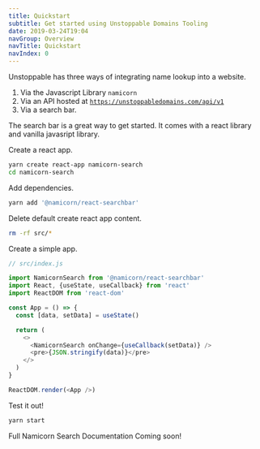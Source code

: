 ```yaml
---
title: Quickstart
subtitle: Get started using Unstoppable Domains Tooling
date: 2019-03-24T19:04
navGroup: Overview
navTitle: Quickstart
navIndex: 0
---
```


Unstoppable has three ways of integrating name lookup into a website.

1. Via the Javascript Library `namicorn`
2. Via an API hosted at
   [`https://unstoppabledomains.com/api/v1`](/docs/api/reference)
3. Via a search bar.

The search bar is a great way to get started. It comes with a react library and
vanilla javasript library.

Create a react app.

```bash
yarn create react-app namicorn-search
cd namicorn-search
```

Add dependencies.

```bash
yarn add '@namicorn/react-searchbar'
```

Delete default create react app content.

```bash
rm -rf src/*
```

Create a simple app.

```javascript
// src/index.js

import NamicornSearch from '@namicorn/react-searchbar'
import React, {useState, useCallback} from 'react'
import ReactDOM from 'react-dom'

const App = () => {
  const [data, setData] = useState()

  return (
    <>
      <NamicornSearch onChange={useCallback(setData)} />
      <pre>{JSON.stringify(data)}</pre>
    </>
  )
}

ReactDOM.render(<App />)
```

Test it out!

```bash
yarn start
```

Full Namicorn Search Documentation Coming soon!
